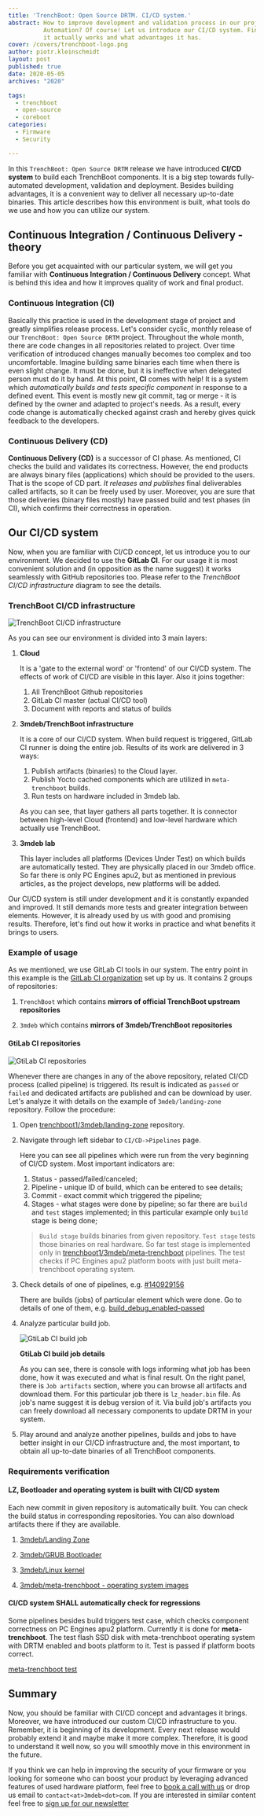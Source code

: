```yaml
---
title: 'TrenchBoot: Open Source DRTM. CI/CD system.'
abstract: How to improve development and validation process in our project?
          Automation? Of course! Let us introduce our CI/CD system. Find out how
          it actually works and what advantages it has.
cover: /covers/trenchboot-logo.png
author: piotr.kleinschmidt
layout: post
published: true
date: 2020-05-05
archives: "2020"

tags:
  - trenchboot
  - open-source
  - coreboot
categories:
  - Firmware
  - Security

---
```


In this `TrenchBoot: Open Source DRTM` release we have introduced **CI/CD
system** to build each TrenchBoot components. It is a big step towards
fully-automated development, validation and deployment. Besides building
advantages, it is a convenient way to deliver all necessary up-to-date binaries.
This article describes how this environment is built, what tools do we use and
how you can utilize our system.

## Continuous Integration / Continuous Delivery - theory

Before you get acquainted with our particular system, we will get you familiar
with **Continuous Integration / Continuous Delivery** concept. What is behind
this idea and how it improves quality of work and final product.

### Continuous Integration (CI)

Basically this practice is used in the development stage of project and greatly
simplifies release process. Let's consider cyclic, monthly release of our
`TrenchBoot: Open Source DRTM` project. Throughout the whole month, there are
code changes in all repositories related to project. Over time verification of
introduced changes manually becomes too complex and too uncomfortable. Imagine
building same binaries each time when there is even slight change. It must be
done, but it is ineffective when delegated person must do it by hand. At this
point, **CI** comes with help! It is a system which _automatically builds and
tests specific component_ in response to a defined event. This event is mostly
new git commit, tag or merge - it is defined by the owner and adapted to
project's needs. As a result, every code change is automatically checked against
crash and hereby gives quick feedback to the developers.

### Continuous Delivery (CD)

**Continuous Delivery (CD)** is a successor of CI phase. As mentioned, CI checks
the build and validates its correctness. However, the end products are always
binary files (applications) which should be provided to the users. That is the
scope of CD part. _It releases and publishes_ final deliverables called
artifacts, so it can be freely used by user. Moreover, you are sure that those
deliveries (binary files mostly) have passed build and test phases (in CI),
which confirms their correctness in operation.

## Our CI/CD system

Now, when you are familiar with CI/CD concept, let us introduce you to our
environment. We decided to use the **GitLab CI**. For our usage it is most
convenient solution and (in opposition as the name suggest) it works seamlessly
with GitHub repositories too. Please refer to the _TrenchBoot CI/CD
infrastructure_ diagram to see the details.

### TrenchBoot CI/CD infrastructure

![TrenchBoot CI/CD infrastructure](/img/tb_gitlab_ci.png)

As you can see our environment is divided into 3 main layers:

1. **Cloud**

   It is a 'gate to the external word' or 'frontend' of our CI/CD system. The
   effects of work of CI/CD are visible in this layer. Also it joins together:

   1. All TrenchBoot Github repositories
   1. GitLab CI master (actual CI/CD tool)
   1. Document with reports and status of builds

1. **3mdeb/TrenchBoot infrastructure**

   It is a core of our CI/CD system. When build request is triggered, GitLab CI
   runner is doing the entire job. Results of its work are delivered in 3 ways:

   1. Publish artifacts (binaries) to the Cloud layer.
   1. Publish Yocto cached components which are utilized in `meta-trenchboot`
      builds.
   1. Run tests on hardware included in 3mdeb lab.

   As you can see, that layer gathers all parts together. It is connector
   between high-level Cloud (frontend) and low-level hardware which actually use
   TrenchBoot.

1. **3mdeb lab**

   This layer includes all platforms (Devices Under Test) on which builds are
   automatically tested. They are physically placed in our 3mdeb office. So far
   there is only PC Engines apu2, but as mentioned in previous articles, as the
   project develops, new platforms will be added.

Our CI/CD system is still under development and it is constantly expanded and
improved. It still demands more tests and greater integration between elements.
However, it is already used by us with good and promising results. Therefore,
let's find out how it works in practice and what benefits it brings to users.

### Example of usage

As we mentioned, we use GitLab CI tools in our system. The entry point in this
example is the [GitLab CI organization](https://gitlab.com/trenchboot1) set up
by us. It contains 2 groups of repositories:

1. `TrenchBoot` which contains **mirrors of official TrenchBoot upstream
   repositories**

1. `3mdeb` which contains **mirrors of 3mdeb/TrenchBoot repositories**

#### GtiLab CI repositories

![GtiLab CI repositories](/img/tb-gitlab-ci-repositories.png)

Whenever there are changes in any of the above repository, related CI/CD process
(called pipeline) is triggered. Its result is indicated as `passed` or `failed`
and dedicated artifacts are published and can be download by user. Let's analyze
it with details on the example of `3mdeb/landing-zone` repository. Follow the
procedure:

1. Open
   [trenchboot1/3mdeb/landing-zone](https://gitlab.com/trenchboot1/3mdeb/landing-zone/)
   repository.

1. Navigate through left sidebar to `CI/CD->Pipelines` page.

   Here you can see all pipelines which were run from the very beginning of
   CI/CD system. Most important indicators are:

   1. Status - passed/failed/canceled;
   1. Pipeline - unique ID of build, which can be entered to see details;
   1. Commit - exact commit which triggered the pipeline;
   1. Stages - what stages were done by pipeline; so far there are `build` and
      `test` stages implemented; in this particular example only `build` stage
      is being done;

   > `Build stage` builds binaries from given repository. `Test stage` tests
   > those binaries on real hardware. So far test stage is implemented only in
   > [trenchboot1/3mdeb/meta-trenchboot](https://gitlab.com/trenchboot1/3mdeb/meta-trenchboot/)
   > pipelines. The test checks if PC Engines apu2 platform boots with just
   > built meta-trenchboot operating system.

1. Check details of one of pipelines, e.g.
   [#140929156](https://gitlab.com/trenchboot1/3mdeb/landing-zone/pipelines/140929156)

   There are builds (jobs) of particular element which were done. Go to details
   of one of them, e.g.
   [build_debug_enabled-passed](https://gitlab.com/trenchboot1/3mdeb/landing-zone/-/jobs/531119883)

1. Analyze particular build job.

   ![GtiLab CI build job](/img/tb-gitlab-ci-build-job.png)

   **GtiLab CI build job details**

   As you can see, there is console with logs informing what job has been done,
   how it was executed and what is final result. On the right panel, there is
   `Job artifacts` section, where you can browse all artifacts and download
   them. For this particular job there is `lz_header.bin` file. As job's name
   suggest it is debug version of it. Via build job's artifacts you can freely
   download all necessary components to update DRTM in your system.

1. Play around and analyze another pipelines, builds and jobs to have better
   insight in our CI/CD infrastructure and, the most important, to obtain all
   up-to-date binaries of all TrenchBoot components.

### Requirements verification

#### LZ, Bootloader and operating system is built with CI/CD system

Each new commit in given repository is automatically built. You can check the
build status in corresponding repositories. You can also download artifacts
there if they are available.

1. [3mdeb/Landing Zone](https://gitlab.com/trenchboot1/3mdeb/landing-zone/pipelines)

1. [3mdeb/GRUB Bootloader](https://gitlab.com/trenchboot1/3mdeb/grub/pipelines)

1. [3mdeb/Linux kernel](https://gitlab.com/trenchboot1/3mdeb/linux/pipelines)

1. [3mdeb/meta-trenchboot - operating system images](https://gitlab.com/trenchboot1/3mdeb/meta-trenchboot/pipelines)

#### CI/CD system SHALL automatically check for regressions

Some pipelines besides build triggers test case, which checks component
correctness on PC Engines apu2 platform. Currently it is done for
**meta-trenchboot**. The test flash SSD disk with meta-trenchboot operating
system with DRTM enabled and boots platform to it. Test is passed if platform
boots correct.

[meta-trenchboot test](https://gitlab.com/trenchboot1/3mdeb/meta-trenchboot/-/jobs/538548815)

## Summary

Now, you should be familiar with CI/CD concept and advantages it brings.
Moreover, we have introduced our custom CI/CD infrastructure to you. Remember,
it is beginning of its development. Every next release would probably extend it
and maybe make it more complex. Therefore, it is good to understand it well now,
so you will smoothly move in this environment in the future.

If you think we can help in improving the security of your firmware or you
looking for someone who can boost your product by leveraging advanced features
of used hardware platform, feel free to
[book a call with us](https://calendly.com/3mdeb/consulting-remote-meeting) or
drop us email to `contact<at>3mdeb<dot>com`. If you are interested in similar
content feel free to [sign up for our newsletter](https://newsletter.3mdeb.com/subscription/PW6XnCeK6)
